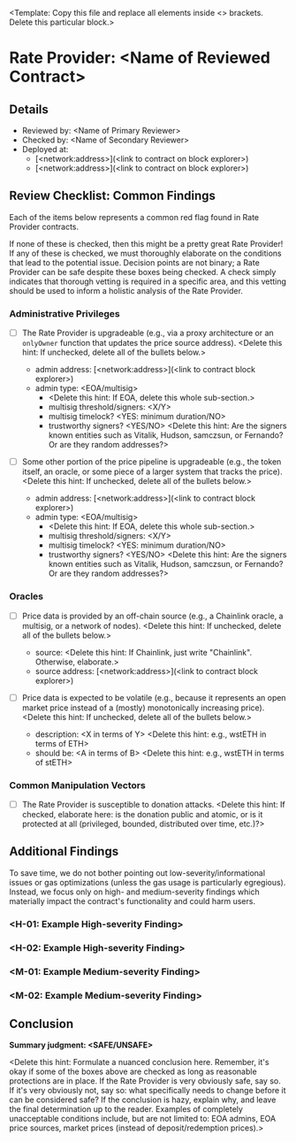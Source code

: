 \<Template: Copy this file and replace all elements inside \<\> brackets. Delete this particular block.\>

# Rate Provider: \<Name of Reviewed Contract\>

## Details
* Reviewed by: \<Name of Primary Reviewer\>
* Checked by: \<Name of Secondary Reviewer\>
* Deployed at:
    * [\<network:address\>](\<link to contract on block explorer\>)
    * [\<network:address\>](\<link to contract on block explorer\>)

## Review Checklist: Common Findings
Each of the items below represents a common red flag found in Rate Provider contracts.

If none of these is checked, then this might be a pretty great Rate Provider! If any of these is checked, we must thoroughly elaborate on the conditions that lead to the potential issue. Decision points are not binary; a Rate Provider can be safe despite these boxes being checked. A check simply indicates that thorough vetting is required in a specific area, and this vetting should be used to inform a holistic analysis of the Rate Provider.

### Administrative Privileges
- [ ] The Rate Provider is upgradeable (e.g., via a proxy architecture or an `onlyOwner` function that updates the price source address).
\<Delete this hint: If unchecked, delete all of the bullets below.\>
    * admin address: [\<network:address\>](\<link to contract block explorer\>)
    * admin type: \<EOA/multisig\>
        * \<Delete this hint: If EOA, delete this whole sub-section.\>
        * multisig threshold/signers: \<X/Y\>
        * multisig timelock? \<YES: minimum duration/NO\>
        * trustworthy signers? \<YES/NO\> \<Delete this hint: Are the signers known entities such as Vitalik, Hudson, samczsun, or Fernando? Or are they random addresses?\>

- [ ] Some other portion of the price pipeline is upgradeable (e.g., the token itself, an oracle, or some piece of a larger system that tracks the price).
\<Delete this hint: If unchecked, delete all of the bullets below.\>
    * admin address: [\<network:address\>](\<link to contract block explorer\>)
    * admin type: \<EOA/multisig\>
        * \<Delete this hint: If EOA, delete this whole sub-section.\>
        * multisig threshold/signers: \<X/Y\>
        * multisig timelock? \<YES: minimum duration/NO\>
        * trustworthy signers? \<YES/NO\> \<Delete this hint: Are the signers known entities such as Vitalik, Hudson, samczsun, or Fernando? Or are they random addresses?\>

### Oracles
- [ ] Price data is provided by an off-chain source (e.g., a Chainlink oracle, a multisig, or a network of nodes).
\<Delete this hint: If unchecked, delete all of the bullets below.\>
    * source: \<Delete this hint: If Chainlink, just write "Chainlink". Otherwise, elaborate.\>
    * source address: [\<network:address\>](\<link to contract block explorer\>)

- [ ] Price data is expected to be volatile (e.g., because it represents an open market price instead of a (mostly) monotonically increasing price).
\<Delete this hint: If unchecked, delete all of the bullets below.\>
    * description: \<X in terms of Y\> \<Delete this hint: e.g., wstETH in terms of ETH\>
    * should be: \<A in terms of B\> \<Delete this hint: e.g., wstETH in terms of stETH\>

### Common Manipulation Vectors
- [ ] The Rate Provider is susceptible to donation attacks.
\<Delete this hint: If checked, elaborate here: is the donation public and atomic, or is it protected at all (privileged, bounded, distributed over time, etc.)?\>

## Additional Findings
To save time, we do not bother pointing out low-severity/informational issues or gas optimizations (unless the gas usage is particularly egregious). Instead, we focus only on high- and medium-severity findings which materially impact the contract's functionality and could harm users.

### \<H-01: Example High-severity Finding\>
### \<H-02: Example High-severity Finding\>
### \<M-01: Example Medium-severity Finding\>
### \<M-02: Example Medium-severity Finding\>

## Conclusion
**Summary judgment: \<SAFE/UNSAFE\>**

\<Delete this hint: Formulate a nuanced conclusion here. Remember, it's okay if some of the boxes above are checked as long as reasonable protections are in place. If the Rate Provider is very obviously safe, say so. If it's very obviously not, say so: what specifically needs to change before it can be considered safe? If the conclusion is hazy, explain why, and leave the final determination up to the reader. Examples of completely unacceptable conditions include, but are not limited to: EOA admins, EOA price sources, market prices (instead of deposit/redemption prices).\>
